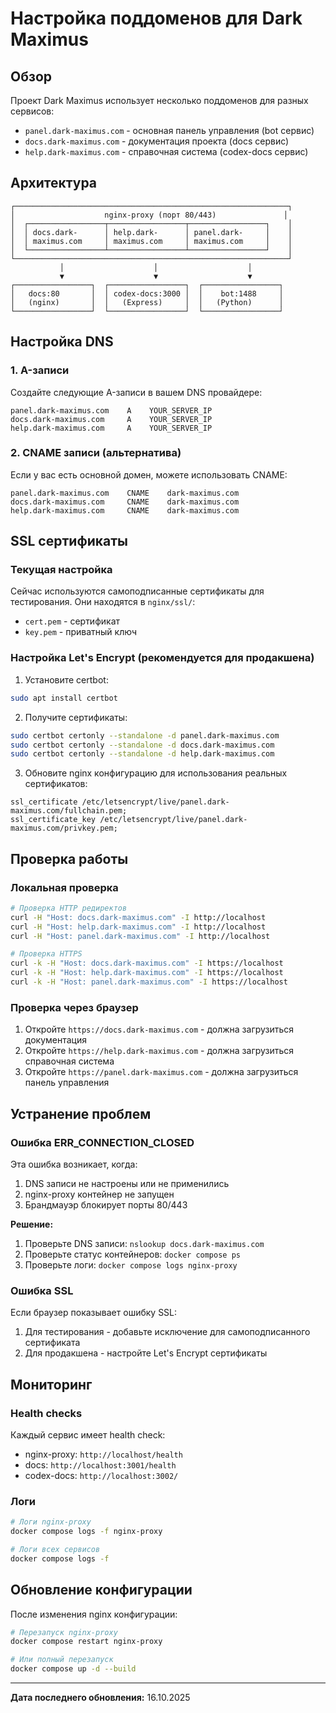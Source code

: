 # Настройка поддоменов для Dark Maximus

## Обзор

Проект Dark Maximus использует несколько поддоменов для разных сервисов:

- `panel.dark-maximus.com` - основная панель управления (bot сервис)
- `docs.dark-maximus.com` - документация проекта (docs сервис)  
- `help.dark-maximus.com` - справочная система (codex-docs сервис)

## Архитектура

```
┌─────────────────────────────────────────────────────────────┐
│                    nginx-proxy (порт 80/443)               │
│  ┌─────────────────┬─────────────────┬─────────────────┐    │
│  │ docs.dark-      │ help.dark-      │ panel.dark-     │    │
│  │ maximus.com     │ maximus.com     │ maximus.com     │    │
│  └─────────────────┴─────────────────┴─────────────────┘    │
└─────────────────────────────────────────────────────────────┘
           │                    │                    │
           ▼                    ▼                    ▼
┌─────────────────┐  ┌─────────────────┐  ┌─────────────────┐
│   docs:80       │  │ codex-docs:3000 │  │    bot:1488     │
│   (nginx)       │  │   (Express)     │  │   (Python)      │
└─────────────────┘  └─────────────────┘  └─────────────────┘
```

## Настройка DNS

### 1. A-записи

Создайте следующие A-записи в вашем DNS провайдере:

```
panel.dark-maximus.com    A    YOUR_SERVER_IP
docs.dark-maximus.com     A    YOUR_SERVER_IP  
help.dark-maximus.com     A    YOUR_SERVER_IP
```

### 2. CNAME записи (альтернатива)

Если у вас есть основной домен, можете использовать CNAME:

```
panel.dark-maximus.com    CNAME    dark-maximus.com
docs.dark-maximus.com     CNAME    dark-maximus.com
help.dark-maximus.com     CNAME    dark-maximus.com
```

## SSL сертификаты

### Текущая настройка

Сейчас используются самоподписанные сертификаты для тестирования. Они находятся в `nginx/ssl/`:
- `cert.pem` - сертификат
- `key.pem` - приватный ключ

### Настройка Let's Encrypt (рекомендуется для продакшена)

1. Установите certbot:
```bash
sudo apt install certbot
```

2. Получите сертификаты:
```bash
sudo certbot certonly --standalone -d panel.dark-maximus.com
sudo certbot certonly --standalone -d docs.dark-maximus.com  
sudo certbot certonly --standalone -d help.dark-maximus.com
```

3. Обновите nginx конфигурацию для использования реальных сертификатов:
```nginx
ssl_certificate /etc/letsencrypt/live/panel.dark-maximus.com/fullchain.pem;
ssl_certificate_key /etc/letsencrypt/live/panel.dark-maximus.com/privkey.pem;
```

## Проверка работы

### Локальная проверка

```bash
# Проверка HTTP редиректов
curl -H "Host: docs.dark-maximus.com" -I http://localhost
curl -H "Host: help.dark-maximus.com" -I http://localhost
curl -H "Host: panel.dark-maximus.com" -I http://localhost

# Проверка HTTPS
curl -k -H "Host: docs.dark-maximus.com" -I https://localhost
curl -k -H "Host: help.dark-maximus.com" -I https://localhost
curl -k -H "Host: panel.dark-maximus.com" -I https://localhost
```

### Проверка через браузер

1. Откройте `https://docs.dark-maximus.com` - должна загрузиться документация
2. Откройте `https://help.dark-maximus.com` - должна загрузиться справочная система
3. Откройте `https://panel.dark-maximus.com` - должна загрузиться панель управления

## Устранение проблем

### Ошибка ERR_CONNECTION_CLOSED

Эта ошибка возникает, когда:
1. DNS записи не настроены или не применились
2. nginx-proxy контейнер не запущен
3. Брандмауэр блокирует порты 80/443

**Решение:**
1. Проверьте DNS записи: `nslookup docs.dark-maximus.com`
2. Проверьте статус контейнеров: `docker compose ps`
3. Проверьте логи: `docker compose logs nginx-proxy`

### Ошибка SSL

Если браузер показывает ошибку SSL:
1. Для тестирования - добавьте исключение для самоподписанного сертификата
2. Для продакшена - настройте Let's Encrypt сертификаты

## Мониторинг

### Health checks

Каждый сервис имеет health check:
- nginx-proxy: `http://localhost/health`
- docs: `http://localhost:3001/health`
- codex-docs: `http://localhost:3002/`

### Логи

```bash
# Логи nginx-proxy
docker compose logs -f nginx-proxy

# Логи всех сервисов
docker compose logs -f
```

## Обновление конфигурации

После изменения nginx конфигурации:

```bash
# Перезапуск nginx-proxy
docker compose restart nginx-proxy

# Или полный перезапуск
docker compose up -d --build
```

---

**Дата последнего обновления:** 16.10.2025
